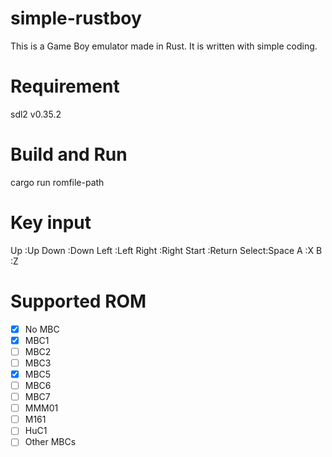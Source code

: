 # simple-rustboy
This is a Game Boy emulator made in Rust.
It is written with simple coding.

# Requirement
sdl2 v0.35.2

# Build and Run
cargo run romfile-path

# Key input
Up    :Up
Down  :Down
Left  :Left
Right :Right
Start :Return
Select:Space
A     :X
B     :Z

# Supported ROM
- [x] No MBC
- [x] MBC1
- [ ] MBC2
- [ ] MBC3
- [x] MBC5
- [ ] MBC6
- [ ] MBC7
- [ ] MMM01
- [ ] M161
- [ ] HuC1
- [ ] Other MBCs
